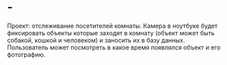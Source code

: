 # -
Проект: отслеживание посетителей комнаты. 
Камера в ноутбуке будет фиксировать объекты которые заходят в комнату (объект может быть собакой, кошкой и человеком) и заносить их в базу данных. Пользователь может посмотреть в какое время появлялся объект и его фотографию.

